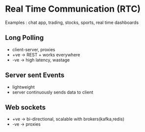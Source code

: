 # Real Time Communication (RTC)

Examples : chat app, trading, stocks, sports, real time dashboards

## Long Polling

- client-server, proxies
- +ve -> REST + works everywhere
- -ve -> high latency, wastage

## Server sent Events

- lightweight
- server continuously sends data to client

## Web sockets

- +ve -> bi-directional, scalable with brokers(kafka,redis)
- -ve -> proxies
